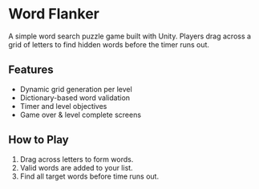 # Word Flanker
 
A simple word search puzzle game built with Unity. Players drag across a grid of letters to find hidden words before the timer runs out.  

## Features  
- Dynamic grid generation per level  
- Dictionary-based word validation  
- Timer and level objectives  
- Game over & level complete screens  

## How to Play  
1. Drag across letters to form words.  
2. Valid words are added to your list.  
3. Find all target words before time runs out.  
